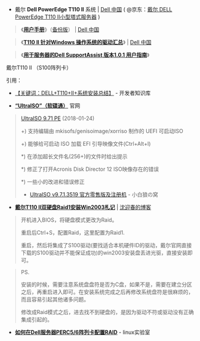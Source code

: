 
- 戴尔 **Dell PowerEdge T110 II** 系统 | [Dell 中国](https://downloads.dell.com/) 
( @京东：[戴尔 DELL PowerEdge T110 II小型塔式服务器](https://item.jd.com/1220804.html) )

> 《[**用户手册**](https://downloads.dell.com/manuals/all-products/esuprt_ser_stor_net/esuprt_poweredge/poweredge-t110-2_owner%27s%20manual_zh-cn.pdf)》（[备份版](https://taoste.github.io/Hello-World/Technical%20File(PDF)/Dell/poweredge-t110-2_owner's%20manual_zh-cn.pdf)） | [Dell 中国](https://downloads.dell.com/) 

> 《[**T110 II 针对Windows 操作系统的驱动汇总**](https://www.dell.com/support/article/cn/zh/cnbsd1/sln289431/t110-ii-%E9%92%88%E5%AF%B9windows-%E6%93%8D%E4%BD%9C%E7%B3%BB%E7%BB%9F%E7%9A%84%E9%A9%B1%E5%8A%A8%E6%B1%87%E6%80%BB?lang=zh)》 | [Dell 中国](https://downloads.dell.com/) 

> 《[**用于服务器的Dell SupportAssist 版本1.0.1 用户指南**](https://topics-cdn.dell.com/pdf/dell-suppasst-srvrs-v1.0.1_Users-Guide_zh-cn.pdf)》

戴尔T110 II （S100阵列卡）

引用：
- [【关键词：DELL+T110+II+系统安装总结】](http://www.itdaan.com/keywords/DELL+T110+II+%E7%B3%BB%E7%BB%9F%E5%AE%89%E8%A3%85%E6%80%BB%E7%BB%93.html) - 开发者知识库

- [**“UltraISO”（软碟通）**](https://cn.ezbsystems.com/) 官网

>  [UltraISO 9.71 PE](http://cn.ezbsystems.com/ultraiso/download.htm) (2018-01-24)  	　 	
> 
> 
> +) 支持编辑由 mkisofs/genisoimage/xorriso 制作的 UEFI 可启动ISO
> 
> +) 能够给可启动 ISO 加载 EFI 引导映像文件(Ctrl+Alt+I)
> 
> *) 在添加超长文件名(256+)的文件时给出提示
> 
> *) 修正了打开Acronis Disk Director 12 ISO映像存在的错误
> 
> *) 一些小的改进和错误修正
> 
> - [UltraISO v9.7.1.3519 官方零售版及注册机](https://whitewolf.space/ultraiso-key/) - 小白狼の窝

- [**戴尔T110 II双硬盘Raid1安装Win2003札记**](http://www.shenyingchun.cn/2013/11/30/戴尔t110-ii双硬盘raid1安装win2003札记/) | [沈迎春的博客](http://www.shenyingchun.cn/)

>   开机进入BIOS，将硬盘模式更改为Raid。
>   
>   重启后Ctrl+S，配置Raid，这里配置为Raid1.
>   
>   重启，然后将集成了S100驱动(要找适合本机硬件ID的驱动，戴尔官网直接下载的S100驱动并不能保证成功)的win2003安装盘丢进光驱，直接安装即可。
   
>   PS.
>   
>   安装的时候，需要注意系统盘盘符是否为C盘，如果不是，需要在建立分区之后，再重启进入即可。在安装系统完成之后再修改系统盘符是很麻烦的，而且容易引起其他诸多问题。
>   
>   修改成Raid模式之后，进去找不到硬盘的，是因为驱动不符或驱动没有正确集成引起的。

- [**如何在Dell服务器PERC5/6阵列卡配置RAID**](https://idc.wanyunshuju.com/de/650.html) - linux实验室  
